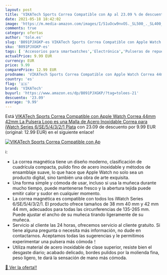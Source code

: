 ```yaml
---
layout: post
title: 'VIKATech Sports Correa Compatible con Ap al 23.09 % de descuento'
date: 2021-05-18 18:42:02
image: 'https://m.media-amazon.com/images/I/51uOcw9nvOS._SL500_._SL400_.jpg'
comments: true
category: ofertas
author: 'tole.es'
slug: 'B091PJXGKP-es VIKATech Sports Correa Compatible con Apple Watch Correa...'
sku: 'B091PJXGKP-es'
tags: [ 'Accesorios para smartwatches','Electrónica','Pulseras de repuesto para smartwatches','Tecnología para vestir','apple','vikatech', ]
actualPrice: 9.99 EUR
currency: EUR
price: 9.99
comparePrice: 12.99 EUR
prodname: 'VIKATech Sports Correa Compatible con Apple Watch Correa 44mm 42mm  La Pulsera Loop es una Malla de Acero Inoxidable Correa para iWatch Series 6/SE/5/4/3/2/1 Plata'
country: 'es'
flag: '🇪🇸'
brand: 'VIKATech'
buyurl: 'https://www.amazon.es/dp/B091PJXGKP/?tag=tolees-21'
descuento: '23.09'
average: '9.99'
---
```


Está [VIKATech Sports Correa Compatible con Apple Watch Correa 44mm 42mm  La Pulsera Loop es una Malla de Acero Inoxidable Correa para iWatch Series 6/SE/5/4/3/2/1 Plata](https://www.amazon.es/dp/B091PJXGKP/?tag=tolees-21) con 23.09 de descuento por 9.99 EUR (original: 12.99 EUR) en el siguiente enlace!

[![VIKATech Sports Correa Compatible con Ap](https://m.media-amazon.com/images/I/51uOcw9nvOS._SL500_._SL400_.jpg)](https://www.amazon.es/dp/B091PJXGKP/?tag=tolees-21)

ℹ️:

- La correa magnética tiene un diseño moderno, clasificación de cuadrícula compacta, pulido fino de acero inoxidable y métodos de ensamblaje suave, lo que hace que Apple Watch no solo sea un producto digital, sino también una obra de arte exquisita.
- Una forma simple y cómoda de usar, incluso si usa la muñeca durante mucho tiempo, puede mantenerse fresco y la abertura tejida puede emitir calor y sudor en cualquier momento.
- La correa magnética es compatible con todos los iWatch Series 6/SE/5/4/3/2/1. El producto ofrece tamaños de 38 mm 40 mm y 42 mm 44 mm, adecuados para todas las circunferencias de 135-265 mm. Puede ajustar el ancho de su muñeca tirando ligeramente de su muñeca.
- Servicio al cliente las 24 horas, ofrecemos servicio al cliente gratuito. Si tiene alguna pregunta o necesita más información, no dude en contactarnos. Aceptamos todas las sugerencias y le permitimos experimentar una pulsera más cómoda！
- Utiliza material de acero inoxidable de clase superior, resiste bien el desgaste diario; acabado delicado, bordes pulidos por la molienda fina, peso ligero, te dará la sensación de mano más cómoda.

[🛒 Ver la oferta!!](https://www.amazon.es/dp/B091PJXGKP/?tag=tolees-21)
